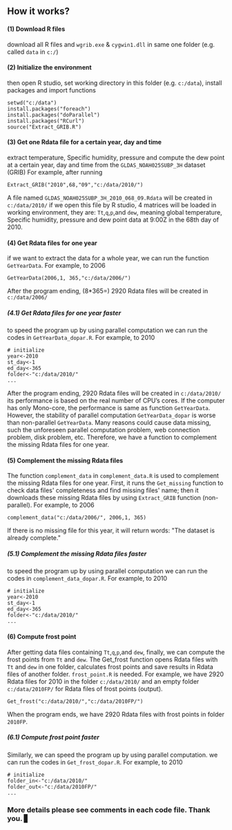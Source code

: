 ## How it works?

#### (1) Download R files
download all R files and `wgrib.exe` & `cygwin1.dll` in same one folder (e.g. called `data` in `c:/`)

#### (2) Initialize the environment
then open R studio, set working directory in this folder (e.g. `c:/data`), install packages and import functions

 	setwd("c:/data")
 	install.packages("foreach")
  	install.packages("doParallel")
  	install.packages("RCurl")
 	source("Extract_GRIB.R")

#### (3) Get one Rdata file for a certain year, day and time
extract temperature, Specific humidity, pressure and compute the dew point at a certain year, day and time from the `GLDAS_NOAH025SUBP_3H` dataset (GRIB) For example, after running

	Extract_GRIB("2010",68,"09","c:/data/2010/")


A file named `GLDAS_NOAH025SUBP_3H_2010_068_09.Rdata` will be created in `c:/data/2010/` if we open this file by R studio, 4 matrices will be loaded in working environment, they are: `Tt`,`q`,`p`,and `dew`, meaning global temperature, Specific humidity, pressure and dew point data at 9:00Z in the 68th day of 2010.

#### (4) Get Rdata files for one year
if we want to extract the data for a whole year, we can run the function `GetYearData`. For example, to 2006

	GetYearData(2006,1, 365,"c:/data/2006/")
 
After the program ending, (8*365=) 2920 Rdata files will be created in `c:/data/2006/`
 
##### (4.1) Get Rdata files for one year faster
to speed the program up by using parallel computation
we can run the codes in `GetYearData_dopar.R`. For example, to 2010

	# initialize
  	year<-2010
  	st_day<-1
  	ed_day<-365
  	folder<-"c:/data/2010/"
  	...

After the program ending, 2920 Rdata files will be created in `c:/data/2010/`
its performance is based on the real number of CPU’s cores. If the computer has only Mono-core, the performance is same as function `GetYearData`.
However, the stability of parallel computation `GetYearData_dopar` is worse than non-parallel `GetYearData`. Many reasons could cause data missing, such the unforeseen parallel computation problem, web connection problem, disk problem, etc. Therefore, we have a function to complement the missing Rdata files for one year.

#### (5) Complement the missing Rdata files
The function `complement_data` in `complement_data.R` is used to complement the missing Rdata files for one year. 
First, it runs the `Get_missing` function to check data files' completeness and find missing files' name; then it downloads these missing Rdata files by using `Extract_GRIB` function (non-parallel). For example, to 2006

	complement_data("c:/data/2006/", 2006,1, 365)

If there is no missing file for this year, it will return words: "The dataset is already complete."

##### (5.1) Complement the missing Rdata files faster
to speed the program up by using parallel computation
we can run the codes in `complement_data_dopar.R`. For example, to 2010

	# initialize
  	year<-2010
  	st_day<-1
  	ed_day<-365
  	folder<-"c:/data/2010/"
  	...

#### (6) Compute frost point
After getting data files containing `Tt`,`q`,`p`,and `dew`, finally, we can compute the frost points from `Tt` and `dew`.
The Get_frost function opens Rdata files with `Tt` and `dew` in one folder, calculates frost points and save results in Rdata files of another folder. `frost_point.R` is needed.
For example, we have 2920 Rdata files for 2010 in the folder `c:/data/2010/` and an empty folder `c:/data/2010FP/` for Rdata files of frost points (output).

	Get_frost("c:/data/2010/","c:/data/2010FP/")

When the program ends, we have 2920 Rdata files with frost points in folder `2010FP`.

##### (6.1) Compute frost point faster
Similarly, we can speed the program up by using parallel computation.
we can run the codes in `Get_frost_dopar.R`. For example, to 2010

	# initialize
	folder_in<-"c:/data/2010/"
	folder_out<-"c:/data/2010FP/"
	...

### More details please see comments in each code file. Thank you. ▋
